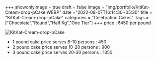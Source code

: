+++
showonlyimage = true
draft = false
image = "img/portfolio/KitKat-Cream-drop-pCake.WEBP"
date ="2022-08-07T16:14:30+05:30"
title = "KitKat-Cream-drop-pCake"
categories = "Celebration Cakes"
Tags = ["Chocolate","Round","Half Kg","One Tier"]
+++
price : ₹450 per pound
<!--more-->
![KitKat-Cream-drop-pCake](/img/portfolio/KitKat-Cream-drop-pCake.WEBP)
* 1 pound cake price serves 8-10 persons : 450
* 2 pound cake price serves 10-20 persons : 900
* 3 pound cake price serves 20-30 persons : 1350
